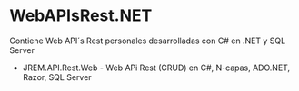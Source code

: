 # WebAPIsRest.NET
Contiene Web API´s Rest personales desarrolladas con C# en .NET y SQL Server

* JREM.API.Rest.Web - Web APi Rest (CRUD) en C#, N-capas, ADO.NET, Razor, SQL Server
